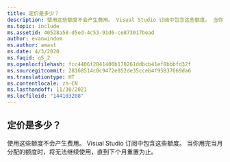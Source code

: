 ```yaml
---
title: 定价是多少？
description: 使用这些额度不会产生费用。 Visual Studio 订阅中包含这些额度。 当你用完当月分配的额度时…
ms.topic: include
ms.assetid: 40528a58-d5ed-4c53-91d6-ce873017bead
author: evanwindom
ms.author: amast
ms.date: 4/3/2020
ms.faqid: q5_2
ms.openlocfilehash: fcc4406f2041400b170261ddbcb41ef8bbbfd32f
ms.sourcegitcommit: 28168514c0c9472e852de35cceb4f95837669da6
ms.translationtype: HT
ms.contentlocale: zh-CN
ms.lasthandoff: 11/30/2021
ms.locfileid: "144103208"
---
```

## <a name="how-much-does-it-cost"></a>定价是多少？

使用这些额度不会产生费用。 Visual Studio 订阅中包含这些额度。 当你用完当月分配的额度时，将无法继续使用，直到下个月重置为止。
